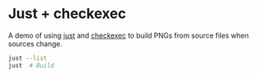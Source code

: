 Just + checkexec
================

A demo of using [just](https://github.com/casey/just) and [checkexec](https://github.com/kurtbuilds/checkexec) to build PNGs from source files when sources change.

```bash
just --list
just  # Build
```
